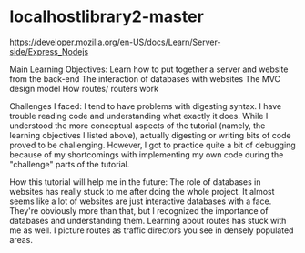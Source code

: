 # localhostlibrary2-master
https://developer.mozilla.org/en-US/docs/Learn/Server-side/Express_Nodejs

Main Learning Objectives:
Learn how to put together a server and website from the back-end
The interaction of databases with websites
The MVC design model
How routes/ routers work

Challenges I faced:
I tend to have problems with digesting syntax. I have trouble reading code and understanding what exactly it does. While I understood the more conceptual aspects of the tutorial (namely, the learning objectives I listed above), actually digesting or writing bits of code proved to be challenging. However, I got to practice quite a bit of debugging because of my shortcomings with implementing my own code during the "challenge" parts of the tutorial. 

How this tutorial will help me in the future:
The role of databases in websites has really stuck to me after doing the whole project. It almost seems like a lot of websites are just interactive databases with a face. They're obviously more than that, but I recognized the importance of databases and understanding them. Learning about routes has stuck with me as well. I picture routes as traffic directors you see in densely populated areas.
